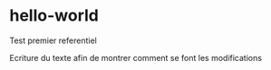 # hello-world
Test premier referentiel

Ecriture du texte afin de montrer comment se font les modifications 
